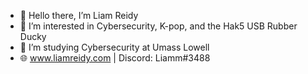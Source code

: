 - 👋 Hello there, I’m Liam Reidy
- 👀 I’m interested in Cybersecurity, K-pop, and the Hak5 USB Rubber Ducky
- 🌱 I’m studying Cybersecurity at Umass Lowell
- 🌐 www.liamreidy.com  |  Discord: Liamm#3488
